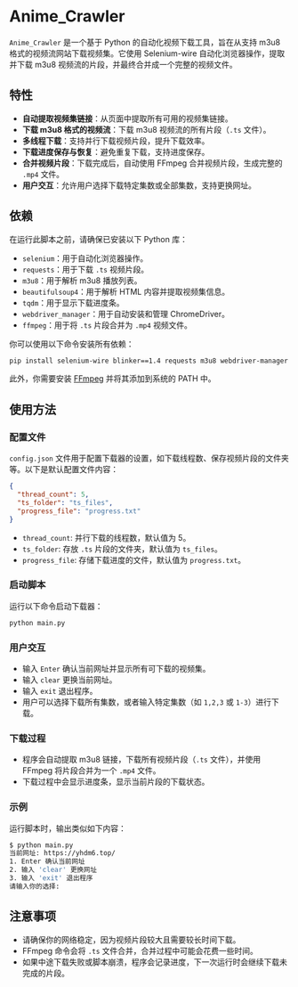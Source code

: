 # Anime_Crawler

`Anime_Crawler` 是一个基于 Python 的自动化视频下载工具，旨在从支持 m3u8 格式的视频流网站下载视频集。它使用 Selenium-wire 自动化浏览器操作，提取并下载 m3u8 视频流的片段，并最终合并成一个完整的视频文件。

## 特性

- **自动提取视频集链接**：从页面中提取所有可用的视频集链接。
- **下载 m3u8 格式的视频流**：下载 m3u8 视频流的所有片段（`.ts` 文件）。
- **多线程下载**：支持并行下载视频片段，提升下载效率。
- **下载进度保存与恢复**：避免重复下载，支持进度保存。
- **合并视频片段**：下载完成后，自动使用 FFmpeg 合并视频片段，生成完整的 `.mp4` 文件。
- **用户交互**：允许用户选择下载特定集数或全部集数，支持更换网址。

## 依赖

在运行此脚本之前，请确保已安装以下 Python 库：

- `selenium`：用于自动化浏览器操作。
- `requests`：用于下载 `.ts` 视频片段。
- `m3u8`：用于解析 m3u8 播放列表。
- `beautifulsoup4`：用于解析 HTML 内容并提取视频集信息。
- `tqdm`：用于显示下载进度条。
- `webdriver_manager`：用于自动安装和管理 ChromeDriver。
- `ffmpeg`：用于将 `.ts` 片段合并为 `.mp4` 视频文件。

你可以使用以下命令安装所有依赖：

```bash
pip install selenium-wire blinker==1.4 requests m3u8 webdriver-manager beautifulsoup4 tqdm
```

此外，你需要安装 [FFmpeg](https://ffmpeg.org/) 并将其添加到系统的 PATH 中。

## 使用方法

### 配置文件

`config.json` 文件用于配置下载器的设置，如下载线程数、保存视频片段的文件夹等。以下是默认配置文件内容：

```json
{
  "thread_count": 5,
  "ts_folder": "ts_files",
  "progress_file": "progress.txt"
}
```

- `thread_count`: 并行下载的线程数，默认值为 5。
- `ts_folder`: 存放 `.ts` 片段的文件夹，默认值为 `ts_files`。
- `progress_file`: 存储下载进度的文件，默认值为 `progress.txt`。

### 启动脚本

运行以下命令启动下载器：

```bash
python main.py
```

### 用户交互

- 输入 `Enter` 确认当前网址并显示所有可下载的视频集。
- 输入 `clear` 更换当前网址。
- 输入 `exit` 退出程序。
- 用户可以选择下载所有集数，或者输入特定集数（如 `1,2,3` 或 `1-3`）进行下载。

### 下载过程

- 程序会自动提取 m3u8 链接，下载所有视频片段（`.ts` 文件），并使用 FFmpeg 将片段合并为一个 `.mp4` 文件。
- 下载过程中会显示进度条，显示当前片段的下载状态。

### 示例

运行脚本时，输出类似如下内容：

```bash
$ python main.py
当前网址: https://yhdm6.top/
1. Enter 确认当前网址
2. 输入 'clear' 更换网址
3. 输入 'exit' 退出程序
请输入你的选择: 
```

## 注意事项

- 请确保你的网络稳定，因为视频片段较大且需要较长时间下载。
- FFmpeg 命令会将 `.ts` 文件合并，合并过程中可能会花费一些时间。
- 如果中途下载失败或脚本崩溃，程序会记录进度，下一次运行时会继续下载未完成的片段。